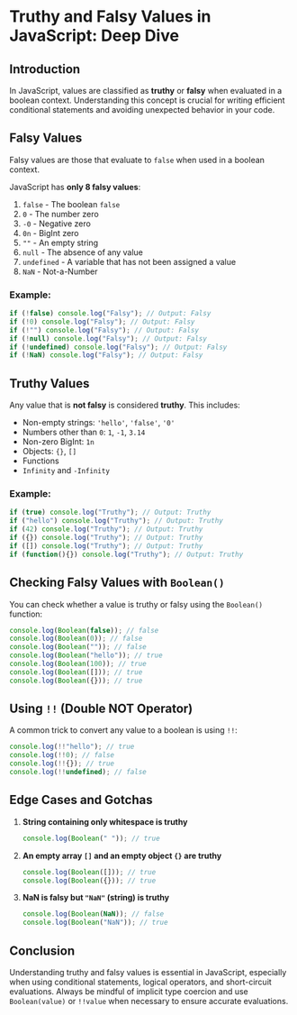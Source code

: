 # Truthy and Falsy Values in JavaScript: Deep Dive

## Introduction
In JavaScript, values are classified as **truthy** or **falsy** when evaluated in a boolean context. Understanding this concept is crucial for writing efficient conditional statements and avoiding unexpected behavior in your code.

## Falsy Values
Falsy values are those that evaluate to `false` when used in a boolean context.

JavaScript has **only 8 falsy values**:

1. `false` - The boolean `false`
2. `0` - The number zero
3. `-0` - Negative zero
4. `0n` - BigInt zero
5. `""` - An empty string
6. `null` - The absence of any value
7. `undefined` - A variable that has not been assigned a value
8. `NaN` - Not-a-Number

### Example:
```javascript
if (!false) console.log("Falsy"); // Output: Falsy
if (!0) console.log("Falsy"); // Output: Falsy
if (!"") console.log("Falsy"); // Output: Falsy
if (!null) console.log("Falsy"); // Output: Falsy
if (!undefined) console.log("Falsy"); // Output: Falsy
if (!NaN) console.log("Falsy"); // Output: Falsy
```

## Truthy Values
Any value that is **not falsy** is considered **truthy**. This includes:

- Non-empty strings: `'hello'`, `'false'`, `'0'`
- Numbers other than `0`: `1`, `-1`, `3.14`
- Non-zero BigInt: `1n`
- Objects: `{}`, `[]`
- Functions
- `Infinity` and `-Infinity`

### Example:
```javascript
if (true) console.log("Truthy"); // Output: Truthy
if ("hello") console.log("Truthy"); // Output: Truthy
if (42) console.log("Truthy"); // Output: Truthy
if ({}) console.log("Truthy"); // Output: Truthy
if ([]) console.log("Truthy"); // Output: Truthy
if (function(){}) console.log("Truthy"); // Output: Truthy
```

## Checking Falsy Values with `Boolean()`
You can check whether a value is truthy or falsy using the `Boolean()` function:

```javascript
console.log(Boolean(false)); // false
console.log(Boolean(0)); // false
console.log(Boolean("")); // false
console.log(Boolean("hello")); // true
console.log(Boolean(100)); // true
console.log(Boolean([])); // true
console.log(Boolean({})); // true
```

## Using `!!` (Double NOT Operator)
A common trick to convert any value to a boolean is using `!!`:

```javascript
console.log(!!"hello"); // true
console.log(!!0); // false
console.log(!!{}); // true
console.log(!!undefined); // false
```

## Edge Cases and Gotchas

1. **String containing only whitespace is truthy**
   ```javascript
   console.log(Boolean(" ")); // true
   ```

2. **An empty array `[]` and an empty object `{}` are truthy**
   ```javascript
   console.log(Boolean([])); // true
   console.log(Boolean({})); // true
   ```

3. **NaN is falsy but `"NaN"` (string) is truthy**
   ```javascript
   console.log(Boolean(NaN)); // false
   console.log(Boolean("NaN")); // true
   ```

## Conclusion
Understanding truthy and falsy values is essential in JavaScript, especially when using conditional statements, logical operators, and short-circuit evaluations. Always be mindful of implicit type coercion and use `Boolean(value)` or `!!value` when necessary to ensure accurate evaluations.
